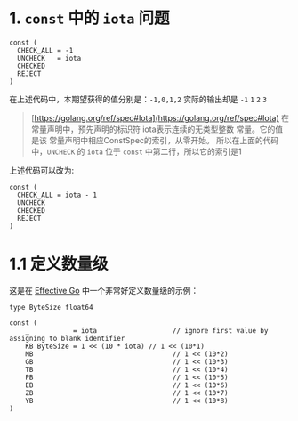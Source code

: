 # 1. `const` 中的 `iota` 问题
```golang
const (
  CHECK_ALL = -1
  UNCHECK   = iota
  CHECKED
  REJECT
)
```
在上述代码中，本期望获得的值分别是：`-1,0,1,2` 实际的输出却是 `-1` `1` `2` `3`

> [https://golang.org/ref/spec#Iota](https://golang.org/ref/spec#Iota)
> 在常量声明中，预先声明的标识符 iota表示连续的无类型整数 常量。它的值是该 常量声明中相应ConstSpec的索引，从零开始。
> 所以在上面的代码中，`UNCHECK` 的 `iota` 位于 `const` 中第二行，所以它的索引是1

上述代码可以改为:
```golang
const (
  CHECK_ALL = iota - 1
  UNCHECK
  CHECKED
  REJECT
)
```

# 1.1 定义数量级
这是在 [Effective Go](https://golang.org/doc/effective_go.html#constants) 中一个非常好定义数量级的示例：
```golang
type ByteSize float64

const (
    _           = iota                   // ignore first value by assigning to blank identifier
    KB ByteSize = 1 << (10 * iota) // 1 << (10*1)
    MB                                   // 1 << (10*2)
    GB                                   // 1 << (10*3)
    TB                                   // 1 << (10*4)
    PB                                   // 1 << (10*5)
    EB                                   // 1 << (10*6)
    ZB                                   // 1 << (10*7)
    YB                                   // 1 << (10*8)
)
```


